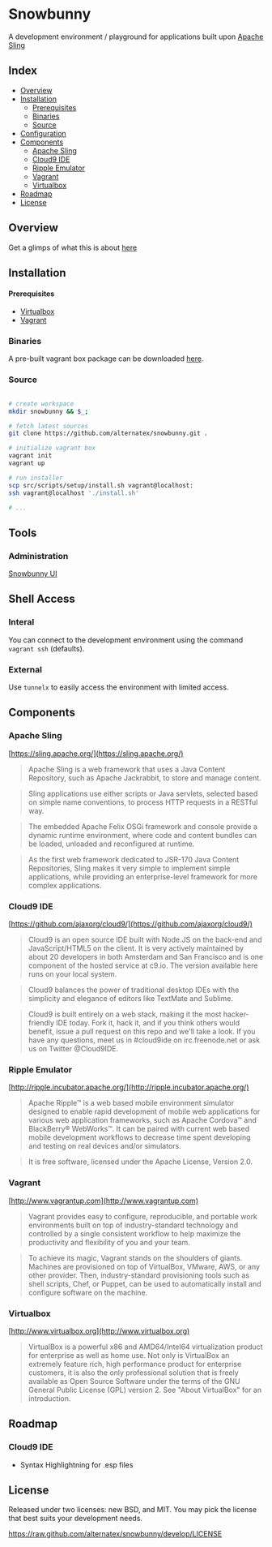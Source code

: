 Snowbunny
=============

A development environment / playground for applications built upon [Apache Sling](http://sling.apache.org)

Index
------------

- [Overview](#overview)
- [Installation](#installation)
  - [Prerequisites](#prerequisites)
  - [Binaries](#binaries)
  - [Source](#source)
- [Configuration](#configuration)
- [Components](#components)
  - [Apache Sling](#apache-sling)
  - [Cloud9 IDE](#cloud9-ide)
  - [Ripple Emulator](#ripple-emulator)
  - [Vagrant](#vagrant)
  - [Virtualbox](#virtualbox)
- [Roadmap](#roadmap)
- [License](#license)

Overview
------------

Get a glimps of what this is about [here](http://slid.es/giannifurger/snowbunny/fullscreen)

Installation
------------

#### Prerequisites

* [Virtualbox](http://www.virtualbox.org)
* [Vagrant](http://www.vagrantup.com)

### Binaries

A pre-built vagrant box package can be downloaded [here](https://github.com/alternatex/snowbunny/archive/1.0.0.tar.gz).

### Source

```bash

# create workspace
mkdir snowbunny && $_;

# fetch latest sources
git clone https://github.com/alternatex/snowbunny.git .

# initialize vagrant box
vagrant init
vagrant up

# run installer
scp src/scripts/setup/install.sh vagrant@localhost:
ssh vagrant@localhost './install.sh'

# ...
```

Tools
------------

### Administration

[Snowbunny UI](https://github.com/alternatex/snowbunny-ui)

Shell Access
------------

### Interal 

You can connect to the development environment using the command `vagrant ssh` (defaults).

### External 

Use `tunnelx` to easily access the environment with limited access.

Components
------------

### Apache Sling

[https://sling.apache.org/](https://sling.apache.org/)

> Apache Sling is a web framework that uses a Java Content Repository, such as Apache Jackrabbit, to store and manage content.

> Sling applications use either scripts or Java servlets, selected based on simple name conventions, to process HTTP requests in a RESTful way.

> The embedded Apache Felix OSGi framework and console provide a dynamic runtime environment, where code and content bundles can be loaded, unloaded and reconfigured at runtime.

> As the first web framework dedicated to JSR-170 Java Content Repositories, Sling makes it very simple to implement simple applications, while providing an enterprise-level framework for more complex applications.

### Cloud9 IDE

[https://github.com/ajaxorg/cloud9/](https://github.com/ajaxorg/cloud9/)

> Cloud9 is an open source IDE built with Node.JS on the back-end and JavaScript/HTML5 on the client. It is very actively maintained by about 20 developers in both Amsterdam and San Francisco and is one component of the hosted service at c9.io. The version available here runs on your local system.

> Cloud9 balances the power of traditional desktop IDEs with the simplicity and elegance of editors like TextMate and Sublime.

> Cloud9 is built entirely on a web stack, making it the most hacker-friendly IDE today. Fork it, hack it, and if you think others would benefit, issue a pull request on this repo and we'll take a look. If you have any questions, meet us in #cloud9ide on irc.freenode.net or ask us on Twitter @Cloud9IDE.

### Ripple Emulator

[http://ripple.incubator.apache.org/](http://ripple.incubator.apache.org/)

> Apache Ripple™ is a web based mobile environment simulator designed to enable rapid development of mobile web applications for various web application frameworks, such as Apache Cordova™ and BlackBerry® WebWorks™. It can be paired with current web based mobile development workflows to decrease time spent developing and testing on real devices and/or simulators.

> It is free software, licensed under the Apache License, Version 2.0.

### Vagrant

[http://www.vagrantup.com](http://www.vagrantup.com)

> Vagrant provides easy to configure, reproducible, and portable work environments built on top of industry-standard technology and controlled by a single consistent workflow to help maximize the productivity and flexibility of you and your team.

> To achieve its magic, Vagrant stands on the shoulders of giants. Machines are provisioned on top of VirtualBox, VMware, AWS, or any other provider. Then, industry-standard provisioning tools such as shell scripts, Chef, or Puppet, can be used to automatically install and configure software on the machine.

### Virtualbox

[http://www.virtualbox.org](http://www.virtualbox.org)

> VirtualBox is a powerful x86 and AMD64/Intel64 virtualization product for enterprise as well as home use. Not only is VirtualBox an extremely feature rich, high performance product for enterprise customers, it is also the only professional solution that is freely available as Open Source Software under the terms of the GNU General Public License (GPL) version 2. See "About VirtualBox" for an introduction.

Roadmap 
-------------

### Cloud9 IDE

- Syntax Highlightning for .esp files

License
------------
Released under two licenses: new BSD, and MIT. You may pick the
license that best suits your development needs.

https://raw.github.com/alternatex/snowbunny/develop/LICENSE
